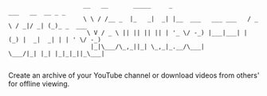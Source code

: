 ```
                     __   __       _____     _                      ___   __  __ _ _          
                     \ \ / /__ _  |_   _|  _| |__  ___   ___ ___   / _ \ / _|/ _| (_)_ _  ___ 
                      \ V / _ \ || || || || | '_ \/ -_) |___|___| | (_) |  _|  _| | | ' \/ -_)
                       |_|\___/\_,_||_| \_,_|_.__/\___|            \___/|_| |_| |_|_|_||_\___|
 
 ```
  
Create an archive of your YouTube channel or download videos from others' for offline viewing. 
